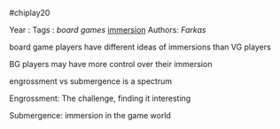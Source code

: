 \#chiplay20

Year   :
Tags   : *board games* [immersion](immersion.md)
Authors: *Farkas*

board game players have different ideas of immersions than VG players

BG players may have more control over their immersion

engrossment vs submergence is a spectrum

Engrossment: The challenge, finding it interesting

Submergence: immersion in the game world
